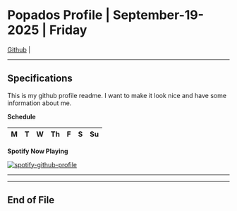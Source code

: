 
<!-- markdownlint-disable MD033 -->
<!-- markdownlint-disable MD036 -->
<!-- markdownlint-disable MD041 -->

# Popados Profile | September-19-2025 | Friday

[Github](https://github.com/popados) |

***

## Specifications

This is my github profile readme. I want to make it look nice and have some information about me.

**Schedule**

|M|T|W|Th|F|S|Su|
|------|------|------|------|------|------|------|

**Spotify Now Playing**

[![spotify-github-profile](https://spotify-github-profile.kittinanx.com/api/view?uid=1227087812&cover_image=true&theme=novatorem&show_offline=true&background_color=121212&interchange=false&bar_color=ffeeef&bar_color_cover=false)](https://spotify-github-profile.kittinanx.com/api/view?uid=1227087812&redirect=true)

***

***

## End of File